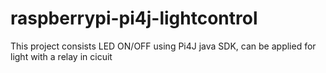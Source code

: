 # raspberrypi-pi4j-lightcontrol
This project consists LED ON/OFF using Pi4J java SDK, can be applied for light with a relay in cicuit
